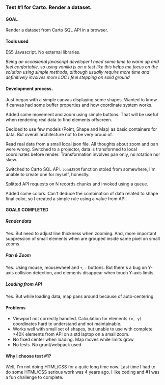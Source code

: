 ### Test #1 for Carto. Render a dataset.

#### GOAL
Render a dataset from Carto SQL API in a browser.

#### Tools used
ES5 Javascript. No external libraries.

_Being an occasional javascript developer I need some time to warm up and feel confortable, so using vanilla js on a test like this helps me focus on the solution using simple methods, although usually require more time and definitively involves more LOC I feel stepping on solid ground_

#### Development process.
Just began with a simple canvas displaying some shapes. Wanted to know if canvas had some buffer properties and how coordinate system works.

Added some movement and zoom using simple buttons. That will be useful when rendering real data to find elements offscreen.

Decided to use few models (Point, Shape and Map) as basic containers for data. But overall architecture not to be very proud of.

Read real data from a small local json file. All thoughts about zoom and pan were wrong. Switched to a projector, data is transformed to local coordinates before render. Transformation involves pan only, no rotation nor skew.

Switched to Carto SQL API. `loadJSON` function stoled from somewhere, I'm unable to create one for myself, honestly.

Splitted API requests on N records chunks and invoked using a queue.

Added some colors. Can't deduce the combination of data related to shape final color, so I created a simple rule using a value from API.


#### GOALS COMPLETED
##### Render data
Yes. But need to adjust line thickness when zooming. And, more important suppression of small elements when are grouped inside same pixel on small zooms.

##### Pan & Zoom
Yes. Using mouse, mousewheel and `+`, `-` buttons. But there's a bug on Y-axis collision detection, and elements disappear when touch Y-axis limits.

##### Loading from API
Yes. But while loading data, map pans around because of auto-centering.


#### Problems
- Viewport not correctly handled. Calculation for elements `(x, y)` coordinates hard to understand and not maintainable.
- Works well with small set of shapes, but unable to use with complete >40K elements from API on a std laptop on a small zoom.
- No fixed center when loading. Map moves while limits grow
- No tests. No grunt/webpack used

#### Why I choose test #1?
Well, I'm not doing HTML/CSS for a quite long time now. Last time I had to do some HTML/CSS serious work was 4 years ago. I like coding and #1 was a fun challenge to complete.
